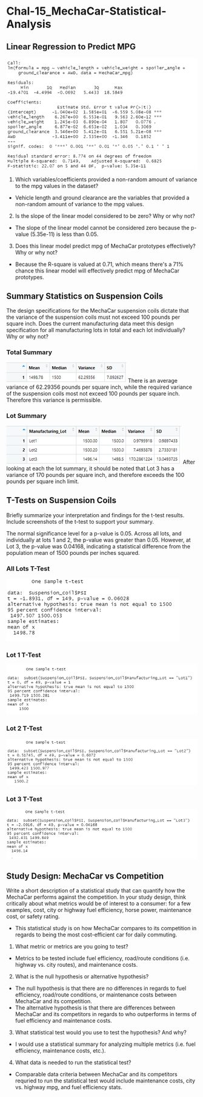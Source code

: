 # Chal-15_MechaCar-Statistical-Analysis

## Linear Regression to Predict MPG
![this is an image](https://github.com/ncalson/Chal-15_MechaCar-Statistical-Analysis/blob/main/images/Deliverable%201_Linear%20Regression%20to%20Predict%20MPG.png)

1. Which variables/coefficients provided a non-random amount of variance to the mpg values in the dataset?
- Vehicle length and ground clearance are the variables that provided a non-random amount of variance to the mpg values.

2. Is the slope of the linear model considered to be zero? Why or why not?
- The slope of the linear model cannot be considered zero because the p-value (5.35e-11) is less than 0.05.

3. Does this linear model predict mpg of MechaCar prototypes effectively? Why or why not?
- Because the R-square is valued at 0.71, which means there's a 71% chance this linear model will effectively predict mpg of MechaCar prototypes.

## Summary Statistics on Suspension Coils
The design specifications for the MechaCar suspension coils dictate that the variance of the suspension coils must not exceed 100 pounds per square inch. Does the current manufacturing data meet this design specification for all manufacturing lots in total and each lot individually? Why or why not?

### Total Summary
![this is an image](https://github.com/ncalson/Chal-15_MechaCar-Statistical-Analysis/blob/main/images/Deliverable%202_Total%20Summary.png)
There is an average variance of 62.29356 pounds per square inch, while the required variance of the suspension coils most not exceed 100 pounds per square inch. Therefore this variance is permissible.

### Lot Summary
![this is an image](https://github.com/ncalson/Chal-15_MechaCar-Statistical-Analysis/blob/main/images/Deliverable%202_Lot%20Summary.png)
After looking at each the lot summary, it should be noted that Lot 3 has a variance of 170 pounds per square inch, and therefore exceeds the 100 pounds per square inch limit.

## T-Tests on Suspension Coils
Briefly summarize your interpretation and findings for the t-test results. Include screenshots of the t-test to support your summary.

The normal significance level for a p-value is 0.05. Across all lots, and individually at lots 1 and 2, the p-value was greater than 0.05. However, at Lot 3, the p-value was 0.04168, indicating a statistical difference from the population mean of 1500 pounds per inches squared.

### All Lots T-Test
![this is an image](https://github.com/ncalson/Chal-15_MechaCar-Statistical-Analysis/blob/main/images/Deliverable%203_T-Test.png)

### Lot 1 T-Test
![this is an image](https://github.com/ncalson/Chal-15_MechaCar-Statistical-Analysis/blob/main/images/Deliverable%203_Test%20Lot%201.png)

### Lot 2 T-Test
![this is an image](https://github.com/ncalson/Chal-15_MechaCar-Statistical-Analysis/blob/main/images/Deliverable%203_Test%20Lot%202.png)

### Lot 3 T-Test
![this is an image](https://github.com/ncalson/Chal-15_MechaCar-Statistical-Analysis/blob/main/images/Deliverable%203_Test%20Lot%203.png)

## Study Design: MechaCar vs Competition
Write a short description of a statistical study that can quantify how the MechaCar performs against the competition. In your study design, think critically about what metrics would be of interest to a consumer: for a few examples, cost, city or highway fuel efficiency, horse power, maintenance cost, or safety rating.
- This statistical study is on how MechaCar compares to its competition in regards to being the most cost-efficient car for daily commuting.

1. What metric or metrics are you going to test?
- Metrics to be tested include fuel efficiency, road/route conditions (i.e. highway vs. city routes), and maintenance costs.

2. What is the null hypothesis or alternative hypothesis?
- The null hypothesis is that there are no differences in regards to fuel efficiency, road/route conditions, or maintenance costs between MechaCar and its competition.
- The alternative hypothesis is that there are differences between MechaCar and its competitors in regards to who outperforms in terms of fuel efficiency and maintenance costs.

3. What statistical test would you use to test the hypothesis? And why?
- I would use a statistical summary for analyzing multiple metrics (i.e. fuel efficiency, maintenance costs, etc.).  

4. What data is needed to run the statistical test?
- Comparable data criteria between MechaCar and its competitors requried to run the statistical test would include maintenance costs, city vs. highway mpg, and fuel efficiency stats.

